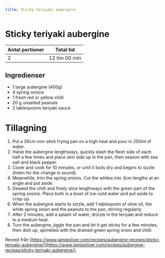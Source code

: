 ```yaml
---
title: Sticky teriyaki aubergine
---
```

# Sticky teriyaki aubergine

| Antal portioner | Total tid     |
| --------------- | ------------- |
| 2               | 12 tim 00 min |

## Ingredienser
* 1 large aubergine (400g)
* 4  spring onions 
* 1  fresh red or yellow chilli 
* 20 g unsalted peanuts 
* 2 tablespoons teriyaki sauce 

# Tillagning
<ol class="recipeSteps"><li>Put a 26cm non-stick frying pan on a high heat and pour in 250ml of water. </li><li>Halve the aubergine lengthways, quickly slash the flesh side of each half a few times and place skin side up in the pan, then season with sea salt and black pepper. </li><li>Cover and cook for 10 minutes, or until it boils dry and begins to sizzle (listen for the change in sound). </li><li>Meanwhile, trim the spring onions. Cut the whites into 3cm lengths at an angle and put aside. </li><li>Deseed the chilli and finely slice lengthways with the green part of the spring onions. Place both in a bowl of ice-cold water and put aside to crisp up.</li><li>When the aubergine starts to sizzle, add 1 tablespoon of olive oil, the white spring onion and the peanuts to the pan, stirring regularly. </li><li>After 2 minutes, add a splash of water, drizzle in the teriyaki and reduce to a medium heat. </li><li>Turn the aubergine, jiggle the pan and let it get sticky for a few minutes, then dish up, sprinkled with the drained green spring onion and chilli.</li></ol>


Recept från [https://www.jamieoliver.com/recipes/aubergine-recipes/sticky-teriyaki-aubergine/](https://www.jamieoliver.com/recipes/aubergine-recipes/sticky-teriyaki-aubergine/).

